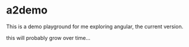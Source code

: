 # a2demo

This is a demo playground for me exploring angular, the current version.

this will probably grow over time...
